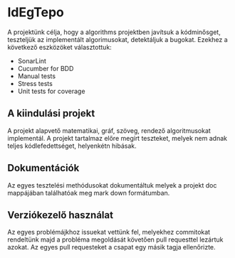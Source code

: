 # IdEgTepo 

A projektünk célja, hogy a algorithms projektben javítsuk a kódminősget, teszteljük
az implementált algorimusokat, detektáljuk a bugokat.
Ezekhez a következő eszközöket választottuk:

- SonarLint
- Cucumber for BDD
- Manual tests
- Stress tests
- Unit tests for coverage

## A kiindulási projekt 

A projekt alapvető matematikai, gráf, szöveg, rendező algoritmusokat implementál.
A projekt tartalmaz előre megírt teszteket, melyek nem adnak teljes kódlefedettséget, helyenkétn hibásak.

## Dokumentációk

Az egyes tesztelési methódusokat dokumentáltuk melyek a projekt doc mappájában
találhatóak meg mark down formátumban.

## Verziókezelő használat

Az egyes problémájkhoz issuekat vettünk fel, melyekhez commitokat rendeltünk majd a probléma
megoldását követően pull requesttel lezártuk azokat. Az egyes pull requesteket a csapat egy
másik tagja ellenőrizte.